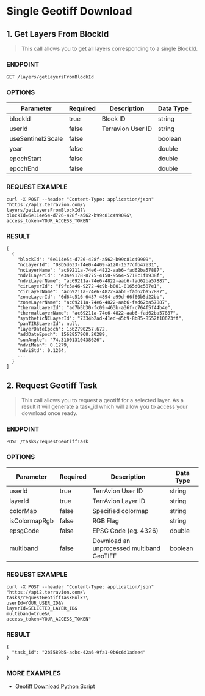 # Single Geotiff Download

## 1. Get Layers From BlockId

> This call allows you to get all layers corresponding to a single BlockId.

### ENDPOINT

`GET /layers/getLayersFromBlockId`

### OPTIONS

| Parameter | Required | Description | Data Type |
| - | - | - | - |
| blockId | true | Block ID | string |
| userId	| false | Terravion User ID | string |
| useSentinel2Scale | false |  | boolean |
| year | false |  | double |	
| epochStart | false |  | double |	
| epochEnd | false |  | double |	

### REQUEST EXAMPLE
```
curl -X POST --header "Content-Type: application/json" "https://api2.terravion.com/\
layers/getLayersFromBlockId?\
blockId=6e114e54-d726-428f-a562-b99c81c49909&\
access_token=YOUR_ACCESS_TOKEN"
```
### RESULT
```
[
  {
    "blockId": "6e114e54-d726-428f-a562-b99c81c49909",
    "ncLayerId": "08b5d633-f4e0-4409-a120-1577cfb47e31",
    "ncLayerName": "ac69211a-74e6-4822-aab6-fad62ba57887",
    "ndviLayerId": "e3ae9178-8775-4150-9564-5718c1f1938f",
    "ndviLayerName": "ac69211a-74e6-4822-aab6-fad62ba57887",
    "cirLayerId": "f9fc5a46-9272-4c9b-b801-0165d0c587e1",
    "cirLayerName": "ac69211a-74e6-4822-aab6-fad62ba57887",
    "zoneLayerId": "6d64c516-6437-4894-a99d-66f60b5d22bb",
    "zoneLayerName": "ac69211a-74e6-4822-aab6-fad62ba57887",
    "thermalLayerId": "ad7b5b30-fc09-463b-a36f-c764f5f44b4e",
    "thermalLayerName": "ac69211a-74e6-4822-aab6-fad62ba57887",
    "syntheticNCLayerId": "7334b2ad-41ed-45b9-8b85-8552f10623ff",
    "panTIRSLayerId": null,
    "layerDateEpoch": 1562790257.672,
    "addDateEpoch": 1562857968.20289,
    "sunAngle": "74.31001310438626",
    "ndviMean": 0.1279,
    "ndviStd": 0.1264,
    ...
  }
]
```

## 2. Request Geotiff Task

> This call allows you to request a geotiff for a selected layer. As a result it will generate a task_id which will allow you to access your download once ready.

### ENDPOINT

`POST /tasks/requestGeotiffTask`

### OPTIONS

| Parameter | Required | Description | Data Type |
| - | - | - | - |
| userId | true | TerrAvion User ID | string |
| layerId | true | TerrAvion Layer ID | string |
| colorMap | false | Specified colormap | string |
| isColormapRgb | false | RGB Flag | string |
| epsgCode | false | EPSG Code (eg. 4326) | double |
| multiband | false | Download an unprocessed multiband GeoTIFF | boolean |

### REQUEST EXAMPLE
```
curl -X POST --header "Content-Type: application/json" "https://api2.terravion.com/\
tasks/requestGeotiffTaskBulk?\
userId=YOUR_USER_ID&\
layerId=SELECTED_LAYER_ID&
multiband=true&\
access_token=YOUR_ACCESS_TOKEN"
```
### RESULT
```
{
  "task_id": "2b5589b5-acbc-42a6-9fa1-9b6c6d1adee4"
}
```

### MORE EXAMPLES

* [Geotiff Download Python Script](../examples/geotiff_download)
